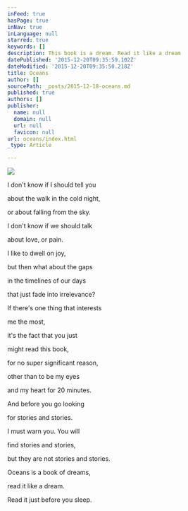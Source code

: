 ```yaml
---
inFeed: true
hasPage: true
inNav: true
inLanguage: null
starred: true
keywords: []
description: This book is a dream. Read it like a dream
datePublished: '2015-12-20T09:35:59.102Z'
dateModified: '2015-12-20T09:35:50.218Z'
title: Oceans
author: []
sourcePath: _posts/2015-12-18-oceans.md
published: true
authors: []
publisher:
  name: null
  domain: null
  url: null
  favicon: null
url: oceans/index.html
_type: Article

---
```

![](https://the-grid-user-content.s3-us-west-2.amazonaws.com/832531d7-377d-47a8-b832-3701af9d13c9.jpg)

I don't know if I should tell you

about the walk in the cold night,

or about falling from the sky.

I don't know if we should talk

about love, or pain.

I like to dwell on joy,

but then what about the gaps

in the timelines of our days

that just fade into irrelevance?

If there's one thing that interests

me the most,

it's the fact that you just

might read this book,

for no super significant reason,

other than to be my eyes

and my heart for 20 minutes.

And before you go looking

for stories and stories.

I must warn you. You will

find stories and stories,

but they are not stories and stories.

Oceans is a book of dreams,

read it like a dream.

Read it just before you sleep.